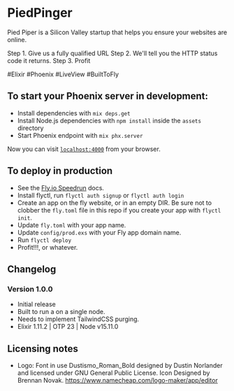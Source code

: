 # PiedPinger

Pied Piper is a Silicon Valley startup that helps you ensure your websites are online.

Step 1. Give us a fully qualified URL
Step 2. We'll tell you the HTTP status code it returns.
Step 3. Profit

#Elixir #Phoenix #LiveView #BuiltToFly



## To start your Phoenix server in development:

* Install dependencies with `mix deps.get`
* Install Node.js dependencies with `npm install` inside the `assets` directory
* Start Phoenix endpoint with `mix phx.server`

Now you can visit [`localhost:4000`](http://localhost:4000) from your browser.

## To deploy in production

* See the [Fly.io Speedrun](https://fly.io/docs/speedrun/) docs.
* Install flyctl, run `flyctl auth signup` or `flyctl auth login`
* Create an app on the fly website, or in an empty DIR. Be sure not to clobber the `fly.toml` file in this repo if you create your app with `flyctl init`.
* Update `fly.toml` with your app name.
* Update `config/prod.exs` with your Fly app domain name.
* Run `flyctl deploy`
* Profit!!!, or whatever.

## Changelog

### Version 1.0.0
* Initial release
* Built to run a on a single node.
* Needs to implement TailwindCSS purging.
* Elixir 1.11.2 | OTP 23 | Node v15.11.0

## Licensing notes
* Logo: Font in use Dustismo_Roman_Bold designed by Dustin Norlander and licensed under GNU General Public License. Icon Designed by Brennan Novak. https://www.namecheap.com/logo-maker/app/editor